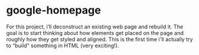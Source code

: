 # google-homepage

 For this project, i’ll deconstruct an existing web page and rebuild it.
 The goal is to start thinking about how elements get placed on the page and roughly how they get styled and aligned. This is the first time i'll actually try to “build” something in HTML (very exciting!).
